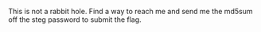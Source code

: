 This is not a rabbit hole. Find a way to reach me and send me the md5sum off the steg password to submit the flag.
